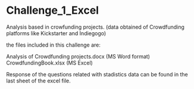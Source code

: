# Challenge_1_Excel
Analysis based in crowfunding projects. (data obtained of Crowdfunding platforms like Kickstarter and Indiegogo)

the files included in this challenge are:

Analysis of Crowdfunding projects.docx (MS Word format)
CrowdfundingBook.xlsx (MS Excel)

Response of the questions related with stadistics data can be found in the last sheet of the excel file.

